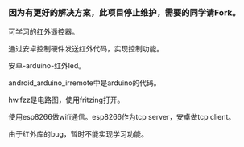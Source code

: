 ### 因为有更好的解决方案，此项目停止维护，需要的同学请Fork。

可学习的红外遥控器。

通过安卓控制硬件发送红外代码，实现控制功能。

安卓-arduino-红外led。

android_arduino_irremote中是arduino的代码。

hw.fzz是电路图，使用fritzing打开。

使用esp8266做wifi通信。esp8266作为tcp server，安卓做tcp client。

由于红外库的bug，暂时不能实现学习功能。
